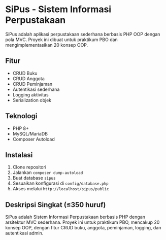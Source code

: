 # SiPus - Sistem Informasi Perpustakaan

SiPus adalah aplikasi perpustakaan sederhana berbasis PHP OOP dengan pola MVC. Proyek ini dibuat untuk praktikum PBO dan mengimplementasikan 20 konsep OOP.

## Fitur
- CRUD Buku
- CRUD Anggota
- CRUD Peminjaman
- Autentikasi sederhana
- Logging aktivitas
- Serialization objek

## Teknologi
- PHP 8+
- MySQL/MariaDB
- Composer Autoload

## Instalasi
1. Clone repositori
2. Jalankan `composer dump-autoload`
3. Buat database `sipus`
4. Sesuaikan konfigurasi di `config/database.php`
5. Akses melalui `http://localhost/sipus/public`

## Deskripsi Singkat (≤350 huruf)
SiPus adalah Sistem Informasi Perpustakaan berbasis PHP dengan arsitektur MVC sederhana. Proyek ini untuk praktikum PBO, mencakup 20 konsep OOP, dengan fitur CRUD buku, anggota, peminjaman, logging, dan autentikasi admin.